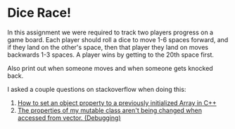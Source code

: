 # Dice Race!

In this assignment we were required to track two players progress on a game board.
Each player should roll a dice to move 1-6 spaces forward, and if they land on the
other's space, then that player they land on moves backwards 1-3 spaces. A player
wins by getting to the 20th space first.

Also print out when someone moves and when someone gets knocked back.

I asked a couple questions on stackoverflow when doing this:
 1. [How to set an object property to a previously initialized Array in C++](http://stackoverflow.com/questions/28179744/how-to-set-an-object-property-to-a-previously-initialized-array-in-c)
 2. [The properties of my mutable class aren't being changed when accessed from vector. (Debugging)](http://stackoverflow.com/questions/28185127/the-properties-of-my-mutable-class-arent-being-changed-when-accessed-from-vecto)

